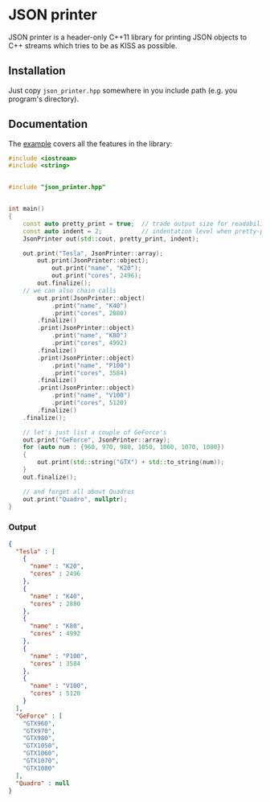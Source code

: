 JSON printer
============

JSON printer is a header-only C++11 library for printing JSON objects to C++
streams which tries to be as KISS as possible.

Installation
------------

Just copy `json_printer.hpp` somewhere in you include path (e.g. you program's
directory).

Documentation
-------------

The [example](example.cpp) covers all the features in the library:

```c++
#include <iostream>
#include <string>


#include "json_printer.hpp"


int main()
{
    const auto pretty_print = true;  // trade output size for readability
    const auto indent = 2;           // indentation level when pretty-printing
    JsonPrinter out(std::cout, pretty_print, indent);

    out.print("Tesla", JsonPrinter::array);
        out.print(JsonPrinter::object);
            out.print("name", "K20");
            out.print("cores", 2496);
        out.finalize();
    // we can also chain calls
        out.print(JsonPrinter::object)
            .print("name", "K40")
            .print("cores", 2880)
        .finalize()
        .print(JsonPrinter::object)
            .print("name", "K80")
            .print("cores", 4992)
        .finalize()
        .print(JsonPrinter::object)
            .print("name", "P100")
            .print("cores", 3584)
        .finalize()
        .print(JsonPrinter::object)
            .print("name", "V100")
            .print("cores", 5120)
        .finalize()
    .finalize();

    // let's just list a couple of GeForce's
    out.print("GeForce", JsonPrinter::array);
    for (auto num : {960, 970, 980, 1050, 1060, 1070, 1080})
    {
        out.print(std::string("GTX") + std::to_string(num));
    }
    out.finalize();

    // and forget all about Quadros
    out.print("Quadro", nullptr);
}
```

### Output

```json
{
  "Tesla" : [
    {
      "name" : "K20",
      "cores" : 2496
    },
    {
      "name" : "K40",
      "cores" : 2880
    },
    {
      "name" : "K80",
      "cores" : 4992
    },
    {
      "name" : "P100",
      "cores" : 3584
    },
    {
      "name" : "V100",
      "cores" : 5120
    }
  ],
  "GeForce" : [
    "GTX960",
    "GTX970",
    "GTX980",
    "GTX1050",
    "GTX1060",
    "GTX1070",
    "GTX1080"
  ],
  "Quadro" : null
}
```
